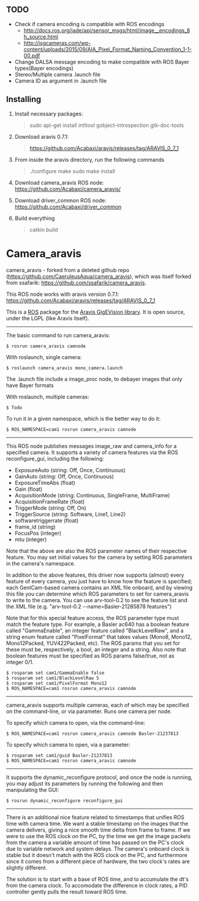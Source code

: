 ## TODO
* Check if camera encoding is compatible with ROS encodings 
	- http://docs.ros.org/jade/api/sensor_msgs/html/image__encodings_8h_source.html
	- http://isgcameras.com/wp-content/uploads/2015/09/AIA_Pixel_Format_Naming_Convention_1-1-00.pdf
* Change DALSA message encoding to make compatible with ROS Bayer types(Bayer encodings)
* Stereo/Multiple camera .launch file 
* Camera ID as argument in .launch file

## Installing

1. Install necessary packages:
	> sudo apt-get install intltool gobject-introspection gtk-doc-tools
2. Download aravis 0.7.1:
	> https://github.com/Acabaxi/aravis/releases/tag/ARAVIS_0_7_1
3. From inside the aravis directory, run the following commands
	> ./configure
	> make
	> sudo make install
	
4. Download camera_aravis ROS node:
	https://github.com/Acabaxi/camera_aravis/
	
5. Download driver_common ROS node:
	https://github.com/Acabaxi/driver_common

6. Build everything
	> catkin build 
	
# Camera_aravis

camera_aravis - forked from a deleted github repo (https://github.com/CaeruleusAqua/camera_aravis), which was itself forked from ssafarik: https://github.com/ssafarik/camera_aravis.

This ROS node works with aravis version 0.7.1: https://github.com/Acabaxi/aravis/releases/tag/ARAVIS_0_7_1

This is a [ROS](http://ros.org) package for the [Aravis GigEVision
library](http://live.gnome.org/Aravis). It is open source, under the
LGPL (like Aravis itself).


------------------------
The basic command to run camera_aravis:

	$ rosrun camera_aravis camnode

With roslaunch, single camera:	

	$ roslaunch camera_aravis mono_camera.launch
	
The .launch file include a image_proc node, to debayer images that only have Bayer formats

With roslaunch, multiple cameras:
	
	$ Todo
	
To run it in a given namespace, which is the better way to do it:

	$ ROS_NAMESPACE=cam1 rosrun camera_aravis camnode


------------------------
This ROS node publishes messages image_raw and camera_info for a specified camera.  It supports 
a variety of camera features via the ROS reconfigure_gui, including the following:
* ExposureAuto         (string: Off, Once, Continuous)
* GainAuto             (string: Off, Once, Continuous)
* ExposureTimeAbs      (float)
* Gain                 (float)
* AcquisitionMode      (string: Continuous, SingleFrame, MultiFrame)
* AcquisitionFrameRate (float)
* TriggerMode          (string: Off, On)
* TriggerSource        (string: Software, Line1, Line2)
* softwaretriggerrate  (float)
* frame_id             (string)
* FocusPos             (integer)
* mtu                  (integer)

Note that the above are also the ROS parameter names of their respective feature.  You may
set initial values for the camera by setting ROS parameters in the camera's namespace.

In addition to the above features, this driver now supports (almost) every feature of every camera,
you just have to know how the feature is specified; each GenICam-based camera contains 
an XML file onboard, and by viewing this file you can determine which ROS parameters to set 
for camera_aravis to write to the camera.  You can use arv-tool-0.2 to see the feature list 
and the XML file (e.g. "arv-tool-0.2 --name=Basler-21285878 features")

Note that for this special feature access, the ROS parameter type must match the feature type. 
For example, a Basler ac640 has a boolean feature called "GammaEnable", an integer feature 
called "BlackLevelRaw", and a string enum feature called "PixelFormat" that takes values 
(Mono8, Mono12, Mono12Packed, YUV422Packed, etc).  The ROS params that you set for these 
must be, respectively, a bool, an integer and a string.  Also note that boolean features must 
be specified as ROS params false/true, not as integer 0/1.

	$ rosparam set cam1/GammaEnable false
	$ rosparam set cam1/BlackLevelRaw 5
	$ rosparam set cam1/PixelFormat Mono12
	$ ROS_NAMESPACE=cam1 rosrun camera_aravis camnode


------------------------
camera_aravis supports multiple cameras, each of which may be specified on the 
command-line, or via parameter.  Runs one camera per node.

To specify which camera to open, via the command-line:

	$ ROS_NAMESPACE=cam1 rosrun camera_aravis camnode Basler-21237813


To specify which camera to open, via a parameter:

	$ rosparam set cam1/guid Basler-21237813
	$ ROS_NAMESPACE=cam1 rosrun camera_aravis camnode


------------------------
It supports the dynamic_reconfigure protocol, and once the node is running, you may adjust 
its parameters by running the following and then manipulating the GUI:

	$ rosrun dynamic_reconfigure reconfigure_gui


------------------------
There is an additional nice feature related to timestamps that unifies ROS time with camera time.
We want a stable timestamp on the images that the camera delivers, giving a nice smooth time 
delta from frame to frame.  If we were to use the ROS clock on the PC, by the time we get the 
image packets from the camera a variable amount of time has passed on the PC's clock due to 
variable network and system delays.  The camera's onboard clock is stable but it doesn't match 
with the ROS clock on the PC, and furthermore since it comes from a different piece of hardware, 
the two clock's rates are slightly different.

The solution is to start with a base of ROS time, and to accumulate the dt's from the camera clock.
To accomodate the difference in clock rates, a PID controller gently pulls the result toward 
ROS time.


